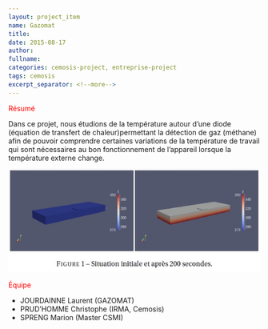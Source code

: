 ```yaml
---
layout: project_item
name: Gazomat
title: 
date: 2015-08-17
author: 
fullname: 
categories: cemosis-project, entreprise-project
tags: cemosis
excerpt_separator: <!--more-->
---
```


<p style="color:red">Résumé</p>

Dans ce projet, nous étudions de la température autour d’une diode (équation de transfert de chaleur)permettant la détection de gaz (méthane) afin de pouvoir comprendre certaines variations de la température de travail qui sont nécessaires au bon fonctionnement de l’appareil lorsque la température externe change.
<center>
<img src="/img/project/Gazomat.jpg">
</center>
<!--more-->
<p style="color:red">Équipe</p>

- JOURDAINNE Laurent (GAZOMAT)
- PRUD’HOMME Christophe (IRMA, Cemosis)
- SPRENG Marion (Master CSMI)